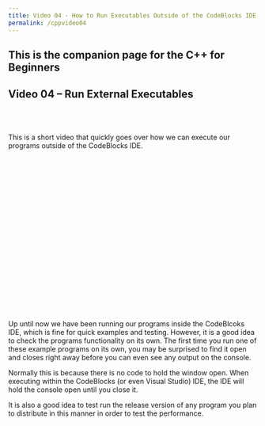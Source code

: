 ```yaml
---
title: Video 04 - How to Run Executables Outside of the CodeBlocks IDE
permalink: /cppvideo04
---
```


## This is the companion page for the C++ for Beginners
## Video 04 – Run External Executables
<br/>
<br/>

This is a short video that quickly goes over how we can execute our programs outside of the CodeBlocks IDE.

<p align="center">
<iframe width="560" height="315" src="" data-src="https://www.youtube-nocookie.com/embed/SrhMH-j5vXE" frameborder="0" allow="accelerometer; autoplay; encrypted-media; gyroscope; picture-in-picture" allowfullscreen></iframe>
</p>

Up until now we have been running our programs inside the CodeBlcoks IDE, which is fine for quick examples and testing. However, it is a good idea to check the programs functionality on its own. The first time you run one of these example programs on its own, you may be surprised to find it open and closes right away before you can even see any output on the console.

Normally this is because there is no code to hold the window open. When executing within the CodeBlocks (or even Visual Studio) IDE, the IDE will hold the console open until you close it.

It is also a good idea to test run the release version of any program you plan to distribute in this manner in order to test the performance.
<br/><br/>
